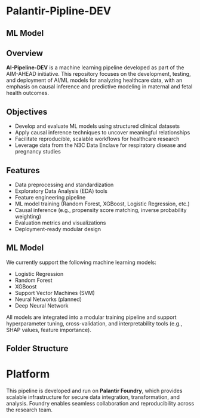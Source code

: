 # Palantir-Pipline-DEV


## ML Model

## Overview
**AI-Pipeline-DEV** is a machine learning pipeline developed as part of the AIM-AHEAD initiative. This repository focuses on the development, testing, and deployment of AI/ML models for analyzing healthcare data, with an emphasis on causal inference and predictive modeling in maternal and fetal health outcomes.

## Objectives
- Develop and evaluate ML models using structured clinical datasets
- Apply causal inference techniques to uncover meaningful relationships
- Facilitate reproducible, scalable workflows for healthcare research
- Leverage data from the N3C Data Enclave for respiratory disease and pregnancy studies

## Features
- Data preprocessing and standardization
- Exploratory Data Analysis (EDA) tools
- Feature engineering pipeline
- ML model training (Random Forest, XGBoost, Logistic Regression, etc.)
- Causal inference (e.g., propensity score matching, inverse probability weighting)
- Evaluation metrics and visualizations
- Deployment-ready modular design

## ML Model
We currently support the following machine learning models:
- Logistic Regression
- Random Forest
- XGBoost
- Support Vector Machines (SVM)
- Neural Networks (planned)
- Deep Neural Network

All models are integrated into a modular training pipeline and support hyperparameter tuning, cross-validation, and interpretability tools (e.g., SHAP values, feature importance).

## Folder Structure
# Platform

This pipeline is developed and run on **Palantir Foundry**, which provides scalable infrastructure for secure data integration, transformation, and analysis. Foundry enables seamless collaboration and reproducibility across the research team.
